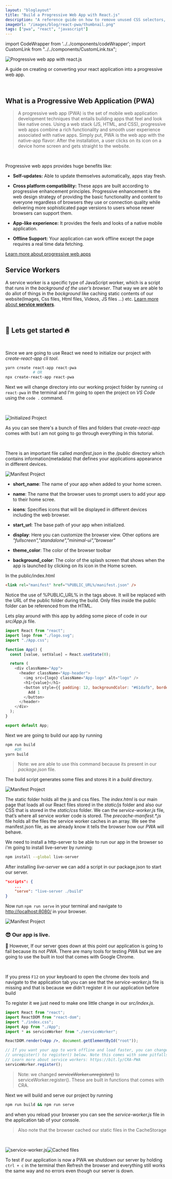 ```yaml
---
layout: "bloglayout"
title: "Build a Progressive Web App with React.js"
description: "A reference guide on how to remove unused CSS selectors, Minify CSS files to reduce your website's loading time."
imageUrl: "/images/blog/react-pwa/thumbnail.png"
tags: ["pwa", "react", "javascript"]
---
```


import CodeWrapper from '../../components/codeWrapper';
import CustomLink from "../../components/CustomLink.tsx";

![Progressive web app with react.js](/images/blog/react-pwa/thumbnail.png)

A guide on creating or converting your react application into a progressive web app.

<br/>

## What is a Progressive Web Application (PWA)

> A progressive web app (PWA) is the set of mobile web application development techniques that entails building apps that feel and look like native ones. Using a web stack (JS, HTML, and CSS), progressive web apps combine a rich functionality and smooth user experience associated with native apps. Simply put, PWA is the web app with the native-app flavor: After the installation, a user clicks on its icon on a device home screen and gets straight to the website.

<br/>

Progressive web apps provides huge benefits like:

- **Self-updates:** Able to update themselves automatically, apps stay fresh.

- **Cross platform compatibility:** These apps are built according to progressive enhancement principles. Progressive enhancement is the web design strategy of providing the basic functionality and content to everyone regardless of browsers they use or connection quality while delivering more sophisticated page versions to users whose newer browsers can support them.

- **App-like experience:** It provides the feels and looks of a native mobile application.

- **Offline Support:** Your application can work offline except the page requires a real time data fetching.

[Learn more about progressive web apps](https://web.dev/progressive-web-apps)

## Service Workers

A service worker is a specific type of JavaScript worker, which is a script that runs in the _background of the user’s browser_.
That way we are able to do allot of things in the _background_ like caching static contents of our website(Images, Css files, Html files, Videos, JS files ...) etc.
[Learn more about **service workers**](https://www.keycdn.com/blog/service-workers#keeping-service-workers-up-to-date).

<br/>

## 🚀 Lets get started 🔥

<br/>

Since we are going to use React we need to initialize our project with _create-react-app cli tool_.

<CodeWrapper lang="bash"/>

```bash
yarn create react-app react-pwa
            # OR
npx create-react-app react-pwa
```

Next we will change directory into our working project folder by running `cd react-pwa` in the terminal and I'm going to open the project on _VS Code_ using the `code .` command.

<br/>

![Initialized Project](/images/blog/react-pwa/init-app.png/)
<br/>

As you can see there's a bunch of files and folders that _create-react-app_ comes with but i am not going to go through everything in this tutorial.

<br/>

There is an important file called _manifest.json_ in the _/public_ directory which contains information(metadata) that defines your applications appearance in different devices.
<br/>

![Manifest Project](/images/blog/react-pwa/manifest.png)
<br/>

- **short_name**: The name of your app when added to your home screen.

- **name**: The name that the browser uses to prompt users to add your app to their home scree.

- **icons**: Specifies icons that will be displayed in different devices including the web browser.

- **start_url**: The base path of your app when initialized.

- **display**: Here you can customize the browser view. Other options are _"fullscreen","standalone","minimal-ui","browser"_

- **theme_color**: The color of the browser toolbar

- **background_color**: The color of the splash screen that shows when the app is launched by clicking on its icon in the Home screen.

In the public/index.html

<CodeWrapper lang="public/index.html"/>

```html
<link rel="manifest" href="%PUBLIC_URL%/manifest.json" />
```

Notice the use of %PUBLIC_URL% in the tags above. It will be replaced with the URL of the public folder during the build. Only files inside the public folder can be referenced from the HTML.

Lets play around with this app by adding some piece of code in our _src/App.js_ file.

<CodeWrapper lang="src/App.js"/>

```js
import React from "react";
import logo from "./logo.svg";
import "./App.css";

function App() {
  const [value, setValue] = React.useState(0);

  return (
    <div className="App">
      <header className="App-header">
        <img src={logo} className="App-logo" alt="logo" />
        <h1>{value}</h1>
        <button style={{ padding: 12, backgroundColor: "#61dafb", border: "none" }} onClick={() => setValue(value + 1)}>
          Add 1
        </button>
      </header>
    </div>
  );
}

export default App;
```

Next we are going to build our app by running

<CodeWrapper lang="bash"/>

```bash
npm run build
    #OR
yarn build
```

> Note: we are able to use this command because its present in our _package.json_ file.

The build script generates some files and stores it in a _build_ directory.
<br/>

![Manifest Project](/images/blog/react-pwa/build.png)
<br/>

The static folder holds all the js and css files. The _index.html_ is our main page that loads all our React files stored in the _static/js_ folder and also our CSS that is stored in the _static/css_ folder. We can the _service-worker.js_ file, that’s where all service worker code is stored. The _precache-manifest.\*.js_ file holds all the files the service worker caches in an array. We see the manifest.json file, as we already know it tells the browser how our _PWA_ will behave.

We need to install a http-server to be able to run our app in the browser so i'm going to install live-server by running:

<CodeWrapper lang="bash"/>

```bash
npm install --global live-server
```

After installing _live-server_ we can add a script in our package.json to start our server.

<CodeWrapper lang="package.json"/>

```json
"scripts": {
    ...
    "serve": "live-server ./build"
}

```

Now run `npm run serve` in your terminal and navigate to [http://localhost:8080/](http://localhost:8080/?target=_blank) in your browser.
<br/>

![Manifest Project](/images/blog/react-pwa/build-serve.png)
<br/>

### 😎 Our app is live.

💩 However, If our server goes down at this point our application is going to fail because its not _PWA_. There are many tools for testing _PWA_ but we are going to use the built in tool that comes with Google Chrome.

<br/>

If you press `F12` on your keyboard to open the chrome dev tools and navigate to the application tab you can see that the _service-worker.js_ file is missing and that is because we didn't register it in our application before build

To register it we just need to make one little change in our _src/index.js_.

<CodeWrapper lang="src/index.js"/>

```jsx
import React from "react";
import ReactDOM from "react-dom";
import "./index.css";
import App from "./App";
import * as serviceWorker from "./serviceWorker";

ReactDOM.render(<App />, document.getElementById("root"));

// If you want your app to work offline and load faster, you can change
// unregister() to register() below. Note this comes with some pitfalls.
// Learn more about service workers: https://bit.ly/CRA-PWA
serviceWorker.register();
```

> Note: we changed _~~serviceWorker.unregister()~~_ to serviceWorker.register(). These are built in functions that comes with CRA.

Next we will build and serve our project by running

<CodeWrapper lang="bash"/>

```bash
npm run build && npm run serve
```

and when you reload your browser you can see the _service-worker.js_ file in the application tab of your console.

> Also note that the browser cached our static files in the CacheStorage

<br/>

![service-worker.js](/images/blog/react-pwa/service-worker.png)![Cached files](/images/blog/react-pwa/cache.png)
<br/>

To test if our application is now a PWA we shutdown our server by holding `ctrl + c` in the terminal then Refresh the browser and everything still works the same way and no errors even though our server is down.
